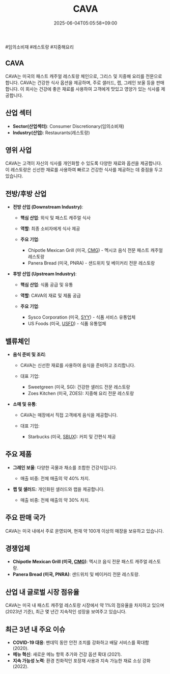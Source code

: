 ﻿---
title: "CAVA"
date: 2025-06-04T05:05:58+09:00
lastmod: 2025-06-04T05:05:58+09:00
type: docs
sidebar:
  open: true
weight: 178
---
<div style="display:none">
  <meta property="article:published_time" content="2025-06-03T20:05:58Z" />
  <meta property="article:modified_time" content="2025-06-03T20:05:58Z" />
</div>
#임의소비재 #레스토랑 #지중해요리 

## CAVA

CAVA는 미국의 패스트 캐주얼 레스토랑 체인으로, 그리스 및 지중해 요리를 전문으로 합니다. CAVA는 건강한 식사 옵션을 제공하며, 주로 샐러드, 랩, 그레인 보울 등을 판매합니다. 이 회사는 건강에 좋은 재료를 사용하여 고객에게 맛있고 영양가 있는 식사를 제공합니다.

## 산업 섹터

- **Sector(산업섹터)**: Consumer Discretionary(임의소비재)
- **Industry(산업)**: Restaurants(레스토랑)

## 영위 사업

CAVA는 고객이 자신의 식사를 개인화할 수 있도록 다양한 재료와 옵션을 제공합니다. 이 레스토랑은 신선한 재료를 사용하여 빠르고 건강한 식사를 제공하는 데 중점을 두고 있습니다.

## 전방/후방 산업

- **전방 산업 (Downstream Industry)**:
    
    - **핵심 산업**: 외식 및 패스트 캐주얼 식사
    - **역할**: 최종 소비자에게 식사 제공
    - **주요 기업**:
        
        - Chipotle Mexican Grill (미국, [CMG](/company-analysis/cmg/)) - 멕시코 음식 전문 패스트 캐주얼 레스토랑
        - Panera Bread (미국, PNRA) - 샌드위치 및 베이커리 전문 레스토랑

- **후방 산업 (Upstream Industry)**:
    
    - **핵심 산업**: 식품 공급 및 유통
    - **역할**: CAVA의 재료 및 제품 공급
    - **주요 기업**:
        
        - Sysco Corporation (미국, [SYY](/company-analysis/syy/)) - 식품 서비스 유통업체
        - US Foods (미국, [USFD](/company-analysis/usfd/)) - 식품 유통업체

## 밸류체인

- **음식 준비 및 조리**:
    
    - CAVA는 신선한 재료를 사용하여 음식을 준비하고 조리합니다.
    - 대표 기업:
        
        - Sweetgreen (미국, SG): 건강한 샐러드 전문 레스토랑
        - Zoes Kitchen (미국, ZOES): 지중해 요리 전문 레스토랑

- **소매 및 유통**:
    
    - CAVA는 매장에서 직접 고객에게 음식을 제공합니다.
    - 대표 기업:
        
        - Starbucks (미국, [SBUX](/company-analysis/sbux/)): 커피 및 간편식 제공

## 주요 제품

- **그레인 보울**: 다양한 곡물과 채소를 조합한 건강식입니다.
    
    - 매출 비중: 전체 매출의 약 40% 차지.
    
- **랩 및 샐러드**: 개인화된 샐러드와 랩을 제공합니다.
    
    - 매출 비중: 전체 매출의 약 30% 차지.

## 주요 판매 국가

CAVA는 미국 내에서 주로 운영되며, 현재 약 100개 이상의 매장을 보유하고 있습니다.

## 경쟁업체

- **Chipotle Mexican Grill (미국, [CMG](/company-analysis/cmg/))**: 멕시코 음식 전문 패스트 캐주얼 레스토랑.
- **Panera Bread (미국, PNRA)**: 샌드위치 및 베이커리 전문 레스토랑.

## 산업 내 글로벌 시장 점유율

CAVA는 미국 내 패스트 캐주얼 레스토랑 시장에서 약 1%의 점유율을 차지하고 있으며(2023년 기준), 최근 몇 년간 지속적인 성장을 보여주고 있습니다.

## 최근 3년 내 주요 이슈

- **COVID-19 대응**: 팬데믹 동안 안전 조치를 강화하고 배달 서비스를 확대함 (2020).
- **메뉴 혁신**: 새로운 메뉴 항목 추가와 건강 옵션 확대 (2021).
- **지속 가능성 노력**: 환경 친화적인 포장재 사용과 지속 가능한 재료 소싱 강화 (2022).
